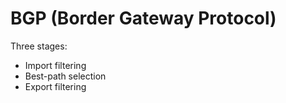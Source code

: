# BGP (Border Gateway Protocol)
Three stages:
- Import filtering
- Best-path selection
- Export filtering